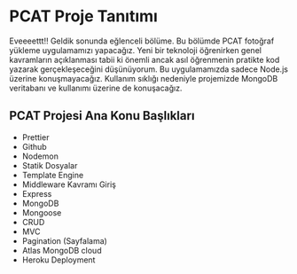 # PCAT Proje Tanıtımı

Eveeeettt!! Geldik sonunda eğlenceli bölüme. Bu bölümde PCAT fotoğraf yükleme uygulamamızı yapacağız. Yeni bir teknoloji öğrenirken genel kavramların açıklanması tabii ki önemli ancak asıl öğrenmenin pratikte kod yazarak gerçekleşeceğini düşünüyorum. Bu uygulamamızda sadece Node.js üzerine konuşmayacağız. Kullanım sıklığı nedeniyle projemizde MongoDB veritabanı ve kullanımı üzerine de konuşacağız.

## PCAT Projesi Ana Konu Başlıkları

- Prettier
- Github
- Nodemon
- Statik Dosyalar
- Template Engine
- Middleware Kavramı Giriş
- Express
- MongoDB
- Mongoose
- CRUD
- MVC
- Pagination (Sayfalama)
- Atlas MongoDB cloud
- Heroku Deployment
